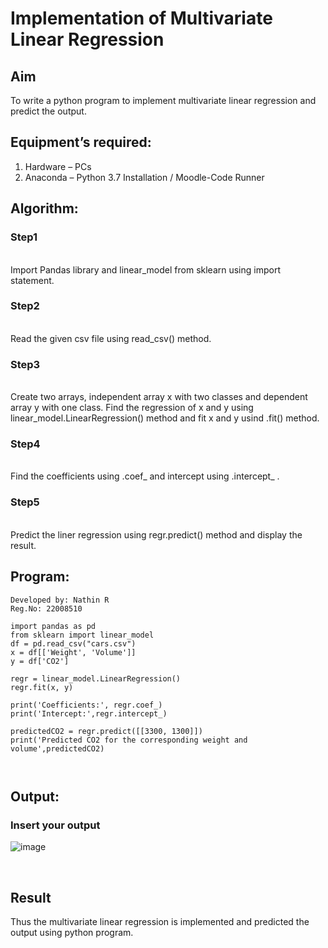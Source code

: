 # Implementation of Multivariate Linear Regression
## Aim
To write a python program to implement multivariate linear regression and predict the output.
## Equipment’s required:
1.	Hardware – PCs
2.	Anaconda – Python 3.7 Installation / Moodle-Code Runner
## Algorithm:
### Step1
<br>
Import Pandas library and linear_model from sklearn using import statement.

### Step2
<br>
Read the given csv file using read_csv() method.

### Step3
<br>
Create two arrays, independent array x with two classes and dependent array y with one class. Find the regression of x and y using linear_model.LinearRegression() method and fit x and y usind .fit() method.

### Step4
<br>
Find the coefficients using .coef_ and intercept using .intercept_ .

### Step5
<br>
Predict the liner regression using regr.predict() method and display the result.

## Program:
```
Developed by: Nathin R
Reg.No: 22008510

import pandas as pd
from sklearn import linear_model
df = pd.read_csv("cars.csv")
x = df[['Weight', 'Volume']]
y = df['CO2']

regr = linear_model.LinearRegression()
regr.fit(x, y)

print('Coefficients:', regr.coef_)
print('Intercept:',regr.intercept_)

predictedCO2 = regr.predict([[3300, 1300]])
print('Predicted CO2 for the corresponding weight and volume',predictedCO2)



```
## Output:

### Insert your output

![image](https://user-images.githubusercontent.com/118679646/214867324-13bd0703-692e-4907-9b39-782895926e99.png)

<br>

## Result
Thus the multivariate linear regression is implemented and predicted the output using python program.
